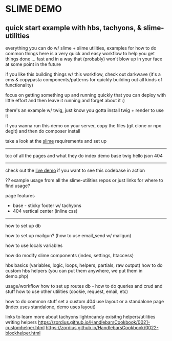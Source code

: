 # SLIME DEMO

## quick start example with hbs, tachyons, & slime-utilities

everything you can do w/ slime + slime utilities, examples for how to do common things
  here is a very quick and easy workflow to help you get things done ... fast and in a way that (probably) won't blow up in your face at some point in the future

if you like this building things w/ this workflow, check out darkwave (it's a cms & copypasta components/patterns for quickly building out all kinds of functionality)

focus on getting something up and running quickly that you can deploy with little effort and then leave it running and forget about it :)

there's an example w/ twig, just know you gotta install twig + render to use it


if you wanna run this demo on your server, copy the files (git clone or npx degit) and then do composer install

take a look at the [slime](https://github.com/hxgf/slime) requirements and set up

---

toc of all the pages and what they do
  index
  demo
    base
    twig
  hello
  json
  404

---

check out the [live demo](https://slime.hxgf.io) if you want to see this codebase in action

?? example usage from all the slime-utilities repos
  or just links for where to find usage?

page features
- base - sticky footer w/ tachyons
- 404 vertical center (inline css)

---

how to set up db

how to set up mailgun? (how to use email_send w/ mailgun)

how to use locals variables

how do modify slime components (index, settings, htaccess)


hbs basics (variables, logic, loops, helpers, partials, raw output)
how to do custom hbs helpers (you can put them anywhere, we put them in demo.php)


usage/workflow
how to set up routes
db - how to do queries and crud and stuff
how to use other utilities (cookie, request, email, etc)



how to do common stuff
  set a custom 404
  use layout or a standalone page (index uses standalone, demo uses layout)



links to learn more about
tachyons
lightncandy
  exisitng helpers/utilities
  writing helpers
    https://zordius.github.io/HandlebarsCookbook/0021-customhelper.html
    https://zordius.github.io/HandlebarsCookbook/0022-blockhelper.html
